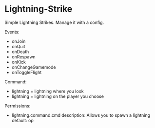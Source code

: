 # Lightning-Strike

Simple Lightning Strikes. Manage it with a config.
  
Events:
  - onJoin
  - onQuit
  - onDeath
  - onRespawn
  - onKick
  - onChangeGamemode
  - onToggleFlight
  
Command:
  - lightning = lightning where you look
  - lightning <player> = lightning on the player you choose
  
Permissions:
 - lightning.command.cmd
  description: Allows you to spawn a lightning
  default: op

